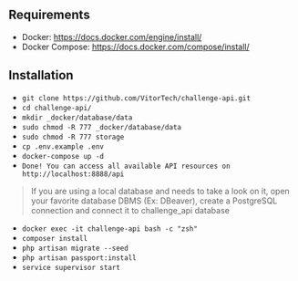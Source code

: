 
## Requirements

-   Docker: https://docs.docker.com/engine/install/
-   Docker Compose: https://docs.docker.com/compose/install/

## Installation

-   `git clone https://github.com/VitorTech/challenge-api.git`
-   `cd challenge-api/`
-   `mkdir _docker/database/data`
-   `sudo chmod -R 777 _docker/database/data`
-   `sudo chmod -R 777 storage`
-   `cp .env.example .env`
-   `docker-compose up -d`
-   `Done! You can access all available API resources on http://localhost:8888/api`

> If you are using a local database and needs to take a look on it, open your favorite database DBMS (Ex: DBeaver), create a PostgreSQL connection and connect it to challenge_api database

-   `docker exec -it challenge-api bash -c "zsh"`
-   `composer install`
-   `php artisan migrate --seed`
-   `php artisan passport:install`
-   `service supervisor start`
